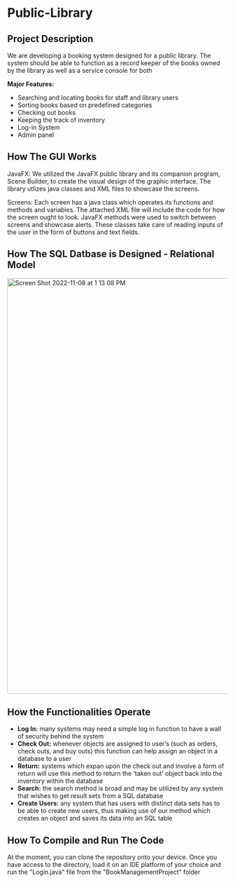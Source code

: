 # Public-Library

<h2>Project Description</h2>
We are developing a booking system designed for a public library. The system should be able to function as a record keeper of the books owned by the library as well as a service console for both 

**Major Features:**
- Searching and locating books for staff and library users
- Sorting books based on predefined categories
- Checking out books
- Keeping the track of inventory 
- Log-in System
- Admin panel

<h2> How The GUI Works</h2>

JavaFX: We utilized the JavaFX public library and its companion program, Scene Builder, to create the visual design of the graphic interface. The library utlizes java classes and XML files to showcase the screens.

Screens: Each screen has a java class which operates its functions and methods and variables. The attached XML file will include the code for how the screen ought to look. JavaFX methods were used to switch between screens and showcase alerts. These classes take care of reading inputs of the user in the form of buttons and text fields.

<h2>How The SQL Datbase is Designed - Relational Model</h2>
<img width="949" alt="Screen Shot 2022-11-08 at 1 13 08 PM" src="https://user-images.githubusercontent.com/65127296/200677982-6cfa3b41-b80d-44b8-abc9-c4262b82163f.png">

<h2>How the Functionalities Operate</h2>
<ul>
  <li><strong>Log In:</strong> many systems may need a simple log in function to have a wall of security behind the system</li>
  <li><strong>Check Out:</strong> whenever objects are assigned to user’s (such as orders, check outs, and buy outs) this function can help assign an object in a database to a user
</li>
  <li><strong>Return:</strong> systems which expan upon the check out and involve a form of return will use this method to return the ‘taken out’ object back into the inventory within the database
</li>
  <li><strong>Search:</strong> the search method is broad and may be utilized by any system that wishes to get result sets from a SQL database
</li>
  <li><strong>Create Users:</strong> any system that has users with distinct data sets has to be able to create new users, thus making use of our method which creates an object and saves its data into an SQL table
</li>
</ul>

<h2>How To Compile and Run The Code</h2>
At the moment, you can clone the repository onto your device. Once you have access to the directory, load it on an IDE platform of your choice and run the "Login.java" file from the "BookManagementProject" folder

